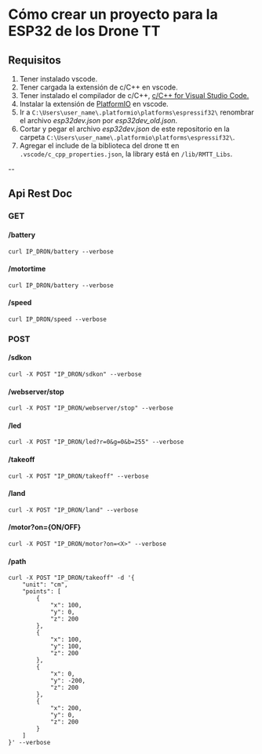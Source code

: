 # Cómo crear un proyecto para la ESP32 de los Drone TT

## Requisitos
1. Tener instalado vscode.
2. Tener cargada la extensión de c/C++ en vscode.
3. Tener instalado el compilador de c/C++, [c/C++ for Visual Studio Code.](https://code.visualstudio.com/docs/languages/cpp) 
4. Instalar la extensión de [PlatformIO](https://platformio.org/install/ide?install=vscode) en vscode.
5. Ir a `C:\Users\user_name\.platformio\platforms\espressif32\` renombrar el archivo *esp32dev.json* por *esp32dev_old.json*.
6. Cortar y pegar el archivo *esp32dev.json* de este repositorio en la carpeta `C:\Users\user_name\.platformio\platforms\espressif32\`.
7. Agregar el include de la biblioteca del drone tt en `.vscode/c_cpp_properties.json`, la library está en `/lib/RMTT_Libs`.

--

## Api Rest Doc
### GET
#### /battery
```shell
curl IP_DRON/battery --verbose
```
#### /motortime
```shell
curl IP_DRON/battery --verbose
```
#### /speed
```shell
curl IP_DRON/speed --verbose
```
### POST
#### /sdkon
```shell
curl -X POST "IP_DRON/sdkon" --verbose
```
#### /webserver/stop
```shell
curl -X POST "IP_DRON/webserver/stop" --verbose
```
#### /led
```shell
curl -X POST "IP_DRON/led?r=0&g=0&b=255" --verbose
```
#### /takeoff
```shell
curl -X POST "IP_DRON/takeoff" --verbose
```
#### /land
```shell
curl -X POST "IP_DRON/land" --verbose
```
#### /motor?on={ON/OFF}
```shell
curl -X POST "IP_DRON/motor?on=<X>" --verbose
```

#### /path
```shell
curl -X POST "IP_DRON/takeoff" -d '{
    "unit": "cm",
    "points": [
        {
            "x": 100,
            "y": 0,
            "z": 200
        },
        {
            "x": 100,
            "y": 100,
            "z": 200
        },
        {
            "x": 0,
            "y": -200,
            "z": 200
        },
        {
            "x": 200,
            "y": 0,
            "z": 200
        }
    ]
}' --verbose
```